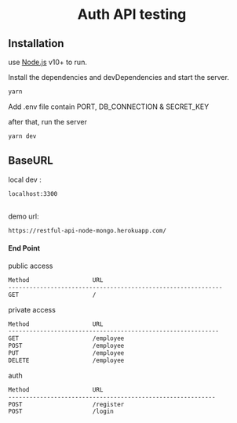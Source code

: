 # <h1 align="center">Auth API testing</h1>


## Installation

use [Node.js](https://nodejs.org/) v10+ to run.

Install the dependencies and devDependencies and start the server.

```sh
yarn
```

Add .env file contain
PORT, DB_CONNECTION & SECRET_KEY



after that, run the server
```sh
yarn dev
```



## BaseURL

local dev :
```sh
localhost:3300
```
## 

demo url:
```sh
https://restful-api-node-mongo.herokuapp.com/
```

#### End Point
public access
```sh
Method                  URL
-------------------------------------------------------------
GET                     /
```

private access
```sh
Method                  URL
------------------------------------------------------------
GET                     /employee
POST                    /employee
PUT                     /employee
DELETE                  /employee
```

auth
```sh
Method                  URL
-----------------------------------------------------------
POST                    /register
POST                    /login
```


